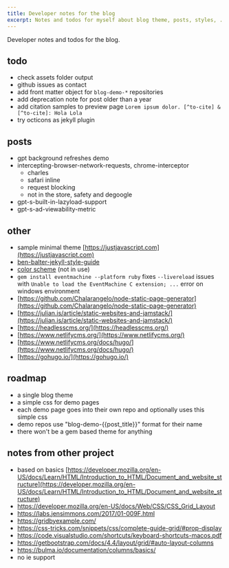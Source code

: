 ```yaml
---
title: Developer notes for the blog
excerpt: Notes and todos for myself about blog theme, posts, styles, ...
---
```


Developer notes and todos for the blog.

## todo

- check assets folder output
- github issues as contact
- add front matter object for `blog-demo-*` repositories
- add deprecation note for post older than a year
- add citation samples to preview page `Lorem ipsum dolor. [^to-cite] & [^to-cite]: Hola Lola`
- try octicons as jekyll plugin

## posts

- gpt background refreshes demo
- intercepting-browser-network-requests, chrome-interceptor
  - charles
  - safari inline
  - request blocking
  - not in the store, safety and degoogle
- gpt-s-built-in-lazyload-support
- gpt-s-ad-viewability-metric


## other

- sample minimal theme [https://justjavascript.com](https://justjavascript.com)
- [ben-balter-jekyll-style-guide](http://ben.balter.com/jekyll-style-guide/)
- [color scheme](https://coolors.co/195cb5-d3dce5-fcfdff-3c88d8-177dea) (not in use)
- `gem install eventmachine --platform ruby` fixes `--livereload` issues with `Unable to load the EventMachine C extension; ...` error on windows environment
- [https://github.com/Chalarangelo/node-static-page-generator](https://github.com/Chalarangelo/node-static-page-generator)
- [https://julian.is/article/static-websites-and-jamstack/](https://julian.is/article/static-websites-and-jamstack/)
- [https://headlesscms.org/](https://headlesscms.org/)
- [https://www.netlifycms.org/](https://www.netlifycms.org/)
- [https://www.netlifycms.org/docs/hugo/](https://www.netlifycms.org/docs/hugo/)
- [https://gohugo.io/](https://gohugo.io/)

## roadmap

- a single blog theme
- a simple css for demo pages
- each demo page goes into their own repo and optionally uses this simple css
- demo repos use "blog-demo-{{post_title}}" format for their name
- there won't be a gem based theme for anything

## notes from other project

- based on basics [https://developer.mozilla.org/en-US/docs/Learn/HTML/Introduction_to_HTML/Document_and_website_structure](https://developer.mozilla.org/en-US/docs/Learn/HTML/Introduction_to_HTML/Document_and_website_structure)
- https://developer.mozilla.org/en-US/docs/Web/CSS/CSS_Grid_Layout
- https://labs.jensimmons.com/2017/01-009F.html
- https://gridbyexample.com/
- https://css-tricks.com/snippets/css/complete-guide-grid/#prop-display
- https://code.visualstudio.com/shortcuts/keyboard-shortcuts-macos.pdf
- https://getbootstrap.com/docs/4.4/layout/grid/#auto-layout-columns
- https://bulma.io/documentation/columns/basics/
- no ie support